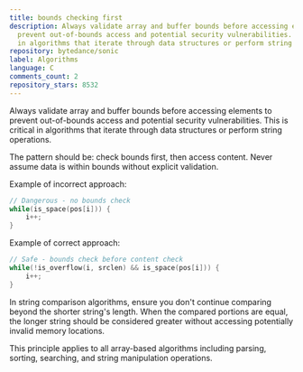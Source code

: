 ```yaml
---
title: bounds checking first
description: Always validate array and buffer bounds before accessing elements to
  prevent out-of-bounds access and potential security vulnerabilities. This is critical
  in algorithms that iterate through data structures or perform string operations.
repository: bytedance/sonic
label: Algorithms
language: C
comments_count: 2
repository_stars: 8532
---
```


Always validate array and buffer bounds before accessing elements to prevent out-of-bounds access and potential security vulnerabilities. This is critical in algorithms that iterate through data structures or perform string operations.

The pattern should be: check bounds first, then access content. Never assume data is within bounds without explicit validation.

Example of incorrect approach:
```c
// Dangerous - no bounds check
while(is_space(pos[i])) {
    i++;
}
```

Example of correct approach:
```c
// Safe - bounds check before content check  
while(!is_overflow(i, srclen) && is_space(pos[i])) {
    i++;
}
```

In string comparison algorithms, ensure you don't continue comparing beyond the shorter string's length. When the compared portions are equal, the longer string should be considered greater without accessing potentially invalid memory locations.

This principle applies to all array-based algorithms including parsing, sorting, searching, and string manipulation operations.